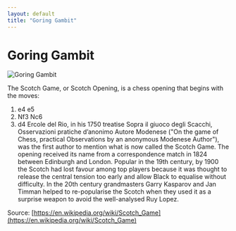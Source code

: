 ```yaml
---
layout: default
title: "Goring Gambit"
---
```


# Goring Gambit

![Goring Gambit](https://www.thechesswebsite.com/wp-content/uploads/2013/02/goring-gambit-featured1.jpg)

The Scotch Game, or Scotch Opening, is a chess opening that begins with the moves:

1. e4 e5
2. Nf3 Nc6
3. d4
Ercole del Rio, in his 1750 treatise Sopra il giuoco degli Scacchi, Osservazioni pratiche d’anonimo Autore Modenese ("On the game of Chess, practical Observations by an anonymous Modenese Author"), was the first author to mention what is now called the Scotch Game. The opening received its name from a correspondence match in 1824 between Edinburgh and London. Popular in the 19th century, by 1900 the Scotch had lost favour among top players because it was thought to release the central tension too early and allow Black to equalise without difficulty. In the 20th century grandmasters Garry Kasparov and Jan Timman helped to re-popularise the Scotch when they used it as a surprise weapon to avoid the well-analysed Ruy Lopez.

Source: [https://en.wikipedia.org/wiki/Scotch_Game](https://en.wikipedia.org/wiki/Scotch_Game)
